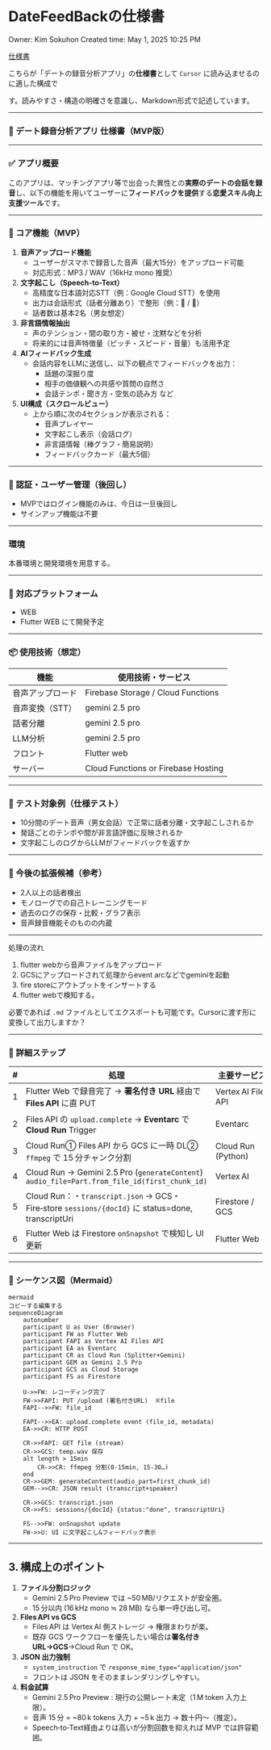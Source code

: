 # DateFeedBackの仕様書

Owner: Kim Sokuhon
Created time: May 1, 2025 10:25 PM

[仕様書](https://www.notion.so/1e8a4128da0f80c5a2c3f90c2dd599c9?pvs=21)

こちらが「デートの録音分析アプリ」の**仕様書**として `Cursor` に読み込ませるのに適した構成で

す。読みやすさ・構造の明確さを意識し、Markdown形式で記述しています。

---

### 📄 デート録音分析アプリ 仕様書（MVP版）

---

### ✅ アプリ概要

このアプリは、マッチングアプリ等で出会った異性との**実際のデートの会話を録音**し、以下の機能を用いてユーザーに**フィードバックを提供**する**恋愛スキル向上支援ツール**です。

---

### 🧩 コア機能（MVP）

1. **音声アップロード機能**
    - ユーザーがスマホで録音した音声（最大15分）をアップロード可能
    - 対応形式：MP3 / WAV（16kHz mono 推奨）
2. **文字起こし（Speech-to-Text）**
    - 高精度な日本語対応STT（例：Google Cloud STT）を使用
    - 出力は会話形式（話者分離あり）で整形（例：👨 / 👩）
    - 話者数は基本2名（男女想定）
3. **非言語情報抽出**
    - 声のテンション・間の取り方・被せ・沈黙などを分析
    - 将来的には音声特徴量（ピッチ・スピード・音量）も活用予定
4. **AIフィードバック生成**
    - 会話内容をLLMに送信し、以下の観点でフィードバックを出力：
        - 話題の深掘り度
        - 相手の価値観への共感や質問の自然さ
        - 会話テンポ・聞き方・空気の読み方 など
5. **UI構成（スクロールビュー）**
    - 上から順に次の4セクションが表示される：
        - 音声プレイヤー
        - 文字起こし表示（会話ログ）
        - 非言語情報（棒グラフ・簡易説明）
        - フィードバックカード（最大5個）

---

### 🔐 認証・ユーザー管理（後回し）

- MVPではログイン機能のみは、今日は一旦後回し
- サインアップ機能は不要

---

### 環境

本番環境と開発環境を用意する。

---

### 📱 対応プラットフォーム

- WEB
- Flutter WEB にて開発予定

---

### 📦 使用技術（想定）

| 機能 | 使用技術・サービス |
| --- | --- |
| 音声アップロード | Firebase Storage / Cloud Functions |
| 音声変換（STT） | gemini 2.5 pro |
| 話者分離 | gemini 2.5 pro |
| LLM分析 | gemini 2.5 pro |
| フロント | Flutter web |
| サーバー | Cloud Functions or Firebase Hosting |

---

### 🧪 テスト対象例（仕様テスト）

- 10分間のデート音声（男女会話）で正常に話者分離・文字起こしされるか
- 発話ごとのテンポや間が非言語評価に反映されるか
- 文字起こしのログからLLMがフィードバックを返すか

---

### 🚧 今後の拡張候補（参考）

- 2人以上の話者検出
- モノローグでの自己トレーニングモード
- 過去のログの保存・比較・グラフ表示
- 音声録音機能そのものの内蔵

---

処理の流れ

1. flutter webから音声ファイルをアップロード
2. GCSにアップロードされて処理からevent arcなどでgeminiを起動
3. fire storeにアウトプットをインサートする
4. flutter webで検知する。

必要であれば `.md` ファイルとしてエクスポートも可能です。Cursorに渡す形に変換して出力しますか？

---

### 🔧 詳細ステップ

| # | 処理 | 主要サービス | 備考 |
| --- | --- | --- | --- |
| 1 | Flutter Web で録音完了 → **署名付き URL** 経由で **Files API** に直 PUT | Vertex AI Files API | response で `file_id` をフロントに返す |
| 2 | Files API の `upload.complete` → **Eventarc** で **Cloud Run** Trigger | Eventarc | payload に `file_id`, metadata（userId 等） |
| 3 | Cloud Run① Files API から GCS に一時 DL② `ffmpeg` で 15 分チャンク分割 | Cloud Run (Python) | `ffmpeg -t 900` |
| 4 | Cloud Run → Gemini 2.5 Pro (`generateContent`) `audio_file=Part.from_file_id(first_chunk_id)` | Vertex AI | `response_mime_type=application/json` で transcript+speaker JSON |
| 5 | Cloud Run：・`transcript.json` → GCS・Fire‑store `sessions/{docId}` に status=done, transcriptUri | Firestore / GCS | 軽量メタのみ Firestore |
| 6 | Flutter Web は Firestore `onSnapshot` で検知し UI 更新 | Flutter Web | 音声プレーヤー＋文字起こし＋フィードバック表示 |

---

### 🔄 シーケンス図（Mermaid）

```mermaid
mermaid
コピーする編集する
sequenceDiagram
    autonumber
    participant U as User (Browser)
    participant FW as Flutter Web
    participant FAPI as Vertex AI Files API
    participant EA as Eventarc
    participant CR as Cloud Run (Splitter+Gemini)
    participant GEM as Gemini 2.5 Pro
    participant GCS as Cloud Storage
    participant FS as Firestore

    U->>FW: レコーディング完了
    FW->>FAPI: PUT /upload (署名付きURL)  ※file
    FAPI-->>FW: file_id

    FAPI-->>EA: upload.complete event (file_id, metadata)
    EA->>CR: HTTP POST

    CR->>FAPI: GET file (stream)
    CR->>GCS: temp.wav 保存
    alt length > 15min
        CR->>CR: ffmpeg 分割(0‑15min, 15‑30…)
    end
    CR->>GEM: generateContent(audio_part=first_chunk_id)
    GEM-->>CR: JSON result (transcript+speaker)

    CR->>GCS: transcript.json
    CR->>FS: sessions/{docId} {status:"done", transcriptUri}

    FS-->>FW: onSnapshot update
    FW->>U: UI に文字起こし&フィードバック表示

```

---

## 3. 構成上のポイント

1. **ファイル分割ロジック**
    - Gemini 2.5 Pro Preview では ~50 MB/リクエストが安全圏。
    - 15 分以内 (16 kHz mono ≒ 28 MB) なら単一呼び出し可。
2. **Files API vs GCS**
    - Files API は Vertex AI 側ストレージ → 権限まわりが楽。
    - 既存 GCS ワークフローを優先したい場合は**署名付き URL→GCS**→Cloud Run で OK。
3. **JSON 出力強制**
    - `system_instruction` で `response_mime_type="application/json"`
    - フロントは JSON をそのままレンダリングしやすい。
4. **料金試算**
    - Gemini 2.5 Pro Preview : 現行の公開レート未定（1 M token 入力上限）。
    - 音声 15 分 = ~80 k tokens 入力 + ~5 k 出力 → 数十円〜（推定）。
    - Speech‑to‑Text経由よりは高いが分割回数を抑えれば MVP では許容範囲。